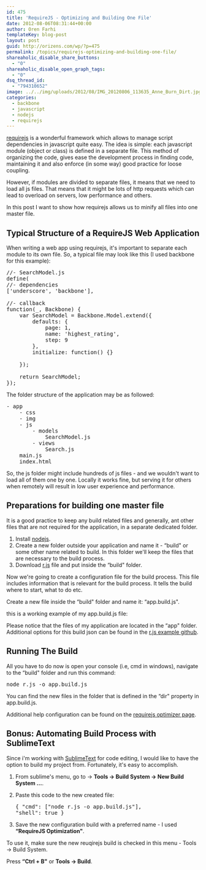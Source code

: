 ```yaml
---
id: 475
title: 'RequireJS - Optimizing and Building One File'
date: 2012-08-06T08:31:44+00:00
author: Oren Farhi 
templateKey: blog-post
layout: post
guid: http://orizens.com/wp/?p=475
permalink: /topics/requirejs-optimizing-and-building-one-file/
shareaholic_disable_share_buttons:
  - "0"
shareaholic_disable_open_graph_tags:
  - "0"
dsq_thread_id:
  - "794310652"
image: ../../img/uploads/2012/08/IMG_20120806_113635_Anne_Burn_Dirt.jpg
categories:
  - backbone
  - javascript
  - nodejs
  - requirejs
---
```

<a href="http://requirejs.org/" title="requirejs module loader" target="_blank">requirejs</a> is a wonderful framework which allows to manage script dependencies in javascript quite easy. The idea is simple: each javascript module (object or class) is defined in a separate file. This method of organizing the code, gives ease the development process in finding code, maintaining it and also enforce (in some way) good practice for loose coupling.
  
However, if modules are divided to separate files, it means that we need to load all js files. That means that it might be lots of http requests which can lead to overload on servers, low performance and others.
  
In this post I want to show how requirejs allows us to minify all files into one master file.
  
<!--more-->

## Typical Structure of a RequireJS Web Application

When writing a web app using requirejs, it's important to separate each module to its own file. So, a typical file may look like this (I used backbone for this example):

<pre class="brush:js">//- SearchModel.js
define(
//- dependencies
['underscore', 'backbone'], 

//- callback
function(_, Backbone) {
	var SearchModel = Backbone.Model.extend({
		defaults: {
			page: 1,
			name: 'highest_rating',
			step: 9
		},
		initialize: function() {}

	});

	return SearchModel;
});</pre>

The folder structure of the application may be as followed:

<pre class="brush:plain">- app
	- css
	- img
	- js
		- models
			SearchModel.js
		- views
			Search.js
	main.js
	index.html</pre>

<!--RndAds-->


  
So, the js folder might include hundreds of js files - and we wouldn't want to load all of them one by one. Locally it works fine, but serving it for others when remotely will result in low user experience and performance.

## Preparations for building one master file

It is a good practice to keep any build related files and generally, ant other files that are not required for the application, in a separate dedicated folder.

  1. Install <a title="nodejs" href="http://nodejs.org/" target="_blank">nodejs</a>.
  2. Create a new folder outside your application and name it - &#8220;build" or some other name related to build. In this folder we'll keep the files that are necessary to the build process.
  3. Download <a title="r.js build tool" href="http://requirejs.org/docs/download.html#rjs" target="_blank">r.js</a> file and put inside the &#8220;build" folder.

<!--RndAds-->


  
Now we're going to create a configuration file for the build process. This file includes information that is relevant for the build process. It tells the build where to start, what to do etc.
  
Create a new file inside the &#8220;build" folder and name it: &#8220;app.build.js".
  
this is a working example of my app.build.js file:
  


Please notice that the files of my application are located in the &#8220;app" folder. Additional options for this build json can be found in the <a href="https://github.com/jrburke/r.js/blob/master/build/example.build.js" title="example.build.js configuration file" target="_blank">r.js example github</a>.

## Running The Build

All you have to do now is open your console (i.e, cmd in windows), navigate to the &#8220;build" folder and run this command:

<pre class="brush:shell">node r.js -o app.build.js</pre>

You can find the new files in the folder that is defined in the &#8220;dir" property in app.build.js.
  
Additional help configuration can be found on the <a href="http://requirejs.org/docs/optimization.html" target="_blank">requirejs optimizer page</a>.
  
<!--RndAds-->

## Bonus: Automating Build Process with SublimeText

Since i'm working with <a href="http://orizens.com/wp/topics/javascript-ides-yes/" title="Javascript IDE’s? yes!" target="_blank">SublimeText</a> for code editing, I would like to have the option to build my project from. Fortunately, it's easy to accomplish.

  1. From sublime's menu, go to -> **Tools -> Build System -> New Build System &#8230;**. 
  2. Paste this code to the new created file:</p> <pre class="brush:javascript">{
	"cmd": ["node r.js -o app.build.js"],
	"shell": true
}</pre>

  3. Save the new configuration build with a preferred name - I used **&#8220;RequireJS Optimization"**. 

To use it, make sure the new reuqirejs build is checked in this menu - Tools -> Build System.
  
Press **&#8220;Ctrl + B"** or **Tools -> Build**.